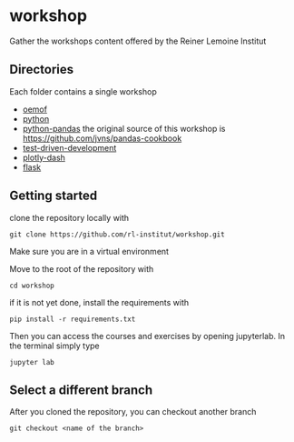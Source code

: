 # workshop
Gather the workshops content offered by the Reiner Lemoine Institut

## Directories
Each folder contains a single workshop
- [oemof](oemof)
- [python](python)
- [python-pandas](python-pandas)
    the original source of this workshop is https://github.com/jvns/pandas-cookbook
- [test-driven-development](test-driven-development)
- [plotly-dash](plotly-dash)
- [flask](flask)

## Getting started
clone the repository locally with
```
git clone https://github.com/rl-institut/workshop.git
```

Make sure you are in a virtual environment

Move to the root of the repository with
```
cd workshop
```

if it is not yet done, install the requirements with 
```
pip install -r requirements.txt
```

Then you can access the courses and exercises by opening jupyterlab.
In the terminal simply type
```
jupyter lab
```

## Select a different branch
After you cloned the repository, you can checkout another branch
```
git checkout <name of the branch>
```
